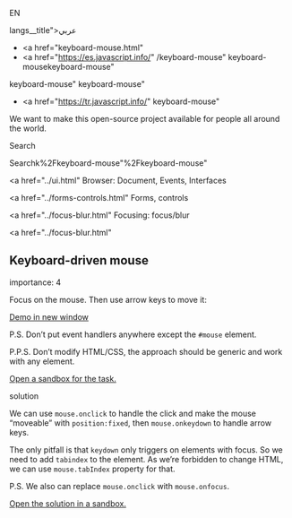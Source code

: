 EN

langs\_\_title">عربي</span></a>

- <a href="keyboard-mouse.html"
- <a href="https://es.javascript.info/"
  /keyboard-mouse"
  keyboard-mousekeyboard-mouse"

<!-- -->

keyboard-mouse"
keyboard-mouse"

- <a href="https://tr.javascript.info/"
  keyboard-mouse"

We want to make this open-source project available for people all around the world.

Search

Searchk%2Fkeyboard-mouse"%2Fkeyboard-mouse" </a>

<a href="../ui.html" Browser: Document, Events, Interfaces</span></a>

<a href="../forms-controls.html" Forms, controls</span></a>

<a href="../focus-blur.html" Focusing: focus/blur</span></a>

<a href="../focus-blur.html"

## Keyboard-driven mouse

<span class="task__importance" title="How important is the task, from 1 to 5">importance: 4</span>

Focus on the mouse. Then use arrow keys to move it:

[Demo in new window](https://en.js.cx/task/keyboard-mouse/solution/)

P.S. Don’t put event handlers anywhere except the `#mouse` element.

P.P.S. Don’t modify HTML/CSS, the approach should be generic and work with any element.

[Open a sandbox for the task.](https://plnkr.co/edit/mWShSzKepRZFzHVn?p=preview)

solution

We can use `mouse.onclick` to handle the click and make the mouse “moveable” with `position:fixed`, then `mouse.onkeydown` to handle arrow keys.

The only pitfall is that `keydown` only triggers on elements with focus. So we need to add `tabindex` to the element. As we’re forbidden to change HTML, we can use `mouse.tabIndex` property for that.

P.S. We also can replace `mouse.onclick` with `mouse.onfocus`.

[Open the solution in a sandbox.](https://plnkr.co/edit/qlu8VmYgpt7qZc98?p=preview)
